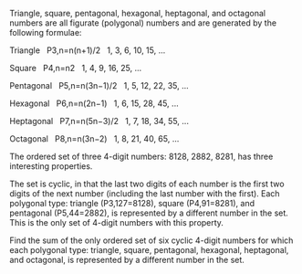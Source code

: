 
Triangle, square, pentagonal, hexagonal, heptagonal, and octagonal numbers are all figurate (polygonal) numbers and are generated by the following formulae:


Triangle
&#160;
P3,n=n(n+1)/2
&#160;
1, 3, 6, 10, 15, ...


Square
&#160;
P4,n=n2
&#160;
1, 4, 9, 16, 25, ...


Pentagonal
&#160;
P5,n=n(3n&#8722;1)/2
&#160;
1, 5, 12, 22, 35, ...


Hexagonal
&#160;
P6,n=n(2n&#8722;1)
&#160;
1, 6, 15, 28, 45, ...


Heptagonal
&#160;
P7,n=n(5n&#8722;3)/2
&#160;
1, 7, 18, 34, 55, ...


Octagonal
&#160;
P8,n=n(3n&#8722;2)
&#160;
1, 8, 21, 40, 65, ...


The ordered set of three 4-digit numbers: 8128, 2882, 8281, has three interesting properties.

The set is cyclic, in that the last two digits of each number is the first two digits of the next number (including the last number with the first).
Each polygonal type: triangle (P3,127=8128), square (P4,91=8281), and pentagonal (P5,44=2882), is represented by a different number in the set.
This is the only set of 4-digit numbers with this property.

Find the sum of the only ordered set of six cyclic 4-digit numbers for which each polygonal type: triangle, square, pentagonal, hexagonal, heptagonal, and octagonal, is represented by a different number in the set.
